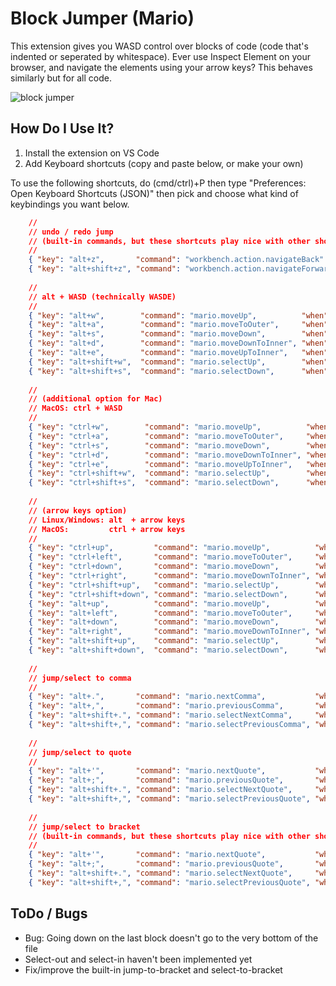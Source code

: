 # Block Jumper (Mario)

This extension gives you WASD control over blocks of code (code that's indented or seperated by whitespace).
Ever use Inspect Element on your browser, and navigate the elements using your arrow keys? This behaves similarly but for all code.

![block jumper](https://user-images.githubusercontent.com/17692058/108124841-449fc680-706d-11eb-9507-c9bc9bb4b211.gif)


## How Do I Use It?
1. Install the extension on VS Code
2. Add Keyboard shortcuts (copy and paste below, or make your own)

To use the following shortcuts, do (cmd/ctrl)+P then type "Preferences: Open Keyboard Shortcuts (JSON)" then pick and choose what kind of keybindings you want below.
```json
    // 
    // undo / redo jump
    // (built-in commands, but these shortcuts play nice with other shortcuts)
    // 
    { "key": "alt+z",       "command": "workbench.action.navigateBack"    },
    { "key": "alt+shift+z", "command": "workbench.action.navigateForward" },
    
    // 
    // alt + WASD (technically WASDE)
    // 
    { "key": "alt+w",        "command": "mario.moveUp",          "when": "editorTextFocus" },
    { "key": "alt+a",        "command": "mario.moveToOuter",     "when": "editorTextFocus" },
    { "key": "alt+s",        "command": "mario.moveDown",        "when": "editorTextFocus" },
    { "key": "alt+d",        "command": "mario.moveDownToInner", "when": "editorTextFocus" },
    { "key": "alt+e",        "command": "mario.moveUpToInner",   "when": "editorTextFocus" },
    { "key": "alt+shift+w",  "command": "mario.selectUp",        "when": "editorTextFocus" },
    { "key": "alt+shift+s",  "command": "mario.selectDown",      "when": "editorTextFocus" },
    
    // 
    // (additional option for Mac)
    // MacOS: ctrl + WASD
    // 
    { "key": "ctrl+w",        "command": "mario.moveUp",          "when": "editorTextFocus && isMac" },
    { "key": "ctrl+a",        "command": "mario.moveToOuter",     "when": "editorTextFocus && isMac" },
    { "key": "ctrl+s",        "command": "mario.moveDown",        "when": "editorTextFocus && isMac" },
    { "key": "ctrl+d",        "command": "mario.moveDownToInner", "when": "editorTextFocus && isMac" },
    { "key": "ctrl+e",        "command": "mario.moveUpToInner",   "when": "editorTextFocus && isMac" },
    { "key": "ctrl+shift+w",  "command": "mario.selectUp",        "when": "editorTextFocus && isMac" },
    { "key": "ctrl+shift+s",  "command": "mario.selectDown",      "when": "editorTextFocus && isMac" },
    
    // 
    // (arrow keys option)
    // Linux/Windows: alt  + arrow keys
    // MacOS:         ctrl + arrow keys
    // 
    { "key": "ctrl+up",         "command": "mario.moveUp",          "when": "editorTextFocus && isMac" },
    { "key": "ctrl+left",       "command": "mario.moveToOuter",     "when": "editorTextFocus && isMac" },
    { "key": "ctrl+down",       "command": "mario.moveDown",        "when": "editorTextFocus && isMac" },
    { "key": "ctrl+right",      "command": "mario.moveDownToInner", "when": "editorTextFocus && isMac" },
    { "key": "ctrl+shift+up",   "command": "mario.selectUp",        "when": "editorTextFocus && isMac" },
    { "key": "ctrl+shift+down", "command": "mario.selectDown",      "when": "editorTextFocus && isMac" },
    { "key": "alt+up",          "command": "mario.moveUp",          "when": "editorTextFocus && !isMac" },
    { "key": "alt+left",        "command": "mario.moveToOuter",     "when": "editorTextFocus && !isMac" },
    { "key": "alt+down",        "command": "mario.moveDown",        "when": "editorTextFocus && !isMac" },
    { "key": "alt+right",       "command": "mario.moveDownToInner", "when": "editorTextFocus && !isMac" },
    { "key": "alt+shift+up",    "command": "mario.selectUp",        "when": "editorTextFocus && !isMac" },
    { "key": "alt+shift+down",  "command": "mario.selectDown",      "when": "editorTextFocus && !isMac" },
    
    // 
    // jump/select to comma
    // 
    { "key": "alt+.",       "command": "mario.nextComma",           "when": "editorTextFocus" },
    { "key": "alt+,",       "command": "mario.previousComma",       "when": "editorTextFocus" },
    { "key": "alt+shift+.", "command": "mario.selectNextComma",     "when": "editorTextFocus" },
    { "key": "alt+shift+,", "command": "mario.selectPreviousComma", "when": "editorTextFocus" },
    
    // 
    // jump/select to quote
    // 
    { "key": "alt+'",       "command": "mario.nextQuote",           "when": "editorTextFocus" },
    { "key": "alt+;",       "command": "mario.previousQuote",       "when": "editorTextFocus" },
    { "key": "alt+shift+.", "command": "mario.selectNextQuote",     "when": "editorTextFocus" },
    { "key": "alt+shift+,", "command": "mario.selectPreviousQuote", "when": "editorTextFocus" },
    
    // 
    // jump/select to bracket
    // (built-in commands, but these shortcuts play nice with other shortcuts)
    // 
    { "key": "alt+'",       "command": "mario.nextQuote",           "when": "editorTextFocus" },
    { "key": "alt+;",       "command": "mario.previousQuote",       "when": "editorTextFocus" },
    { "key": "alt+shift+.", "command": "mario.selectNextQuote",     "when": "editorTextFocus" },
    { "key": "alt+shift+,", "command": "mario.selectPreviousQuote", "when": "editorTextFocus" },
```

## ToDo / Bugs

- Bug: Going down on the last block doesn't go to the very bottom of the file
- Select-out and select-in haven't been implemented yet
- Fix/improve the built-in jump-to-bracket and select-to-bracket
